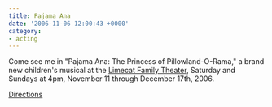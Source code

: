 ```yaml
---
title: Pajama Ana
date: '2006-11-06 12:00:43 +0000'
category:
- acting
---
```

Come see me in "Pajama Ana: The Princess of Pillowland-O-Rama," a brand new
children's musical at the [Limecat Family
Theater](https://limecat.homestead.com/), Saturday and Sundays at 4pm, November
11 through December 17th, 2006.

[Directions](https://maps.google.com/maps?q=4850+Lankershim+Blvd,+North+Hollywood,+CA+91601)
